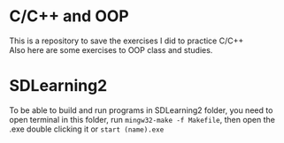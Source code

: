 # C/C++ and OOP

This is a repository to save the exercises I did to practice C/C++  
Also here are some exercises to OOP class and studies.

# SDLearning2

To be able to build and run programs in SDLearning2 folder, you need to  
open terminal in this folder, run `mingw32-make -f Makefile`, then open the .exe double clicking it or `start (name).exe`
